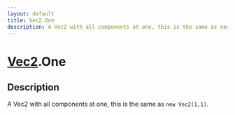 ```yaml
---
layout: default
title: Vec2.One
description: A Vec2 with all components at one, this is the same as new Vec2(1,1).
---
```

# [Vec2]({{site.url}}/Pages/Reference/Vec2.html).One

## Description
A Vec2 with all components at one, this is the same as
`new Vec2(1,1)`.

